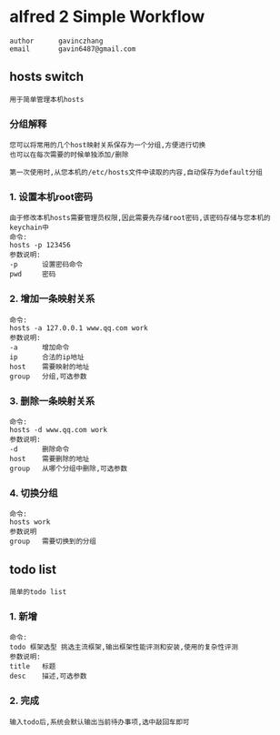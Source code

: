 # alfred 2 Simple Workflow

	author		gavinczhang
	email		gavin6487@gmail.com

## hosts switch

	用于简单管理本机hosts

### 分组解释

	您可以将常用的几个host映射关系保存为一个分组,方便进行切换
	也可以在每次需要的时候单独添加/删除

	第一次使用时,从您本机的/etc/hosts文件中读取的内容,自动保存为default分组

### 1. 设置本机root密码

	由于修改本机hosts需要管理员权限,因此需要先存储root密码,该密码存储与您本机的keychain中
	命令:
	hosts -p 123456
	参数说明:
	-p		设置密码命令
	pwd		密码

### 2. 增加一条映射关系

	命令:
	hosts -a 127.0.0.1 www.qq.com work
	参数说明:
	-a		增加命令
	ip		合法的ip地址
	host	需要映射的地址
	group	分组,可选参数

### 3. 删除一条映射关系

	命令:
	hosts -d www.qq.com work
	参数说明:
	-d		删除命令
	host	需要删除的地址
	group	从哪个分组中删除,可选参数

### 4. 切换分组

	命令:
	hosts work
	参数说明
	group	需要切换到的分组

## todo list
	简单的todo list

### 1. 新增

	命令:
	todo 框架选型 挑选主流框架,输出框架性能评测和安装,使用的复杂性评测
	参数说明:
	title	标题
	desc	描述,可选参数

### 2. 完成

	输入todo后,系统会默认输出当前待办事项,选中敲回车即可
